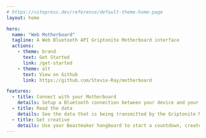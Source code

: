 ```yaml
---
# https://vitepress.dev/reference/default-theme-home-page
layout: home

hero:
  name: "Web Motherboard"
  tagline: A Web Bluetooth API Griptonite Motherboard interface
  actions:
    - theme: brand
      text: Get Started
      link: /get-started
    - theme: alt
      text: View on Github
      link: https://github.com/Stevie-Ray/motherboard

features:
  - title: Connect with your Motherboard
    details: Setup a Bluetooth connection between your device and your Griptonite Motherboard
  - title: Read the data
    details: See the data that is being transmitted by the Griptonite Motherboard
  - title: Get creative
    details: Use your Beastmaker hangboard to start a countdown, create your own app, you name it
---
```

